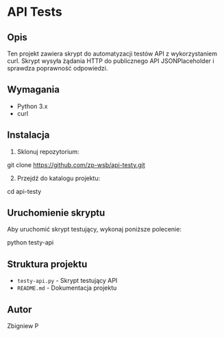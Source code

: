 # API Tests

## Opis

Ten projekt zawiera skrypt do automatyzacji testów API z wykorzystaniem curl. Skrypt wysyła żądania HTTP do publicznego API JSONPlaceholder i sprawdza poprawność odpowiedzi.

## Wymagania

- Python 3.x
- curl

## Instalacja

1. Sklonuj repozytorium:

git clone https://github.com/zp-wsb/api-testy.git

2. Przejdź do katalogu projektu:

cd api-testy

## Uruchomienie skryptu

Aby uruchomić skrypt testujący, wykonaj poniższe polecenie:

python testy-api

## Struktura projektu

- `testy-api.py` - Skrypt testujący API
- `README.md` - Dokumentacja projektu

## Autor

Zbigniew P